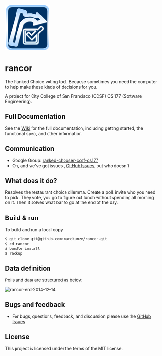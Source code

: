 <img src="https://raw.githubusercontent.com/marckunze/rancor/master/public/images/logo_cbg_150x150.png">

# rancor
The Ranked Choice voting tool. Because sometimes you need the computer to help make these kinds of decisions for you.

A project for City College of San Francisco (CCSF) CS 177 (Software Engineering).

## Full Documentation
See the [Wiki](https://github.com/marckunze/rancor/wiki) for the full documentation, including getting started, the functional spec, and other information.

## Communication
* Google Group: [ranked-chooser-ccsf-cs177](groups.google.com/forum/#!forum/ranked-chooser-ccsf-cs177)
* Oh, and we've got issues , [GitHub Issues](https://github.com/marckunze/rancor/issues), but who doesn't

## What does it do?
Resolves the restaurant choice dilemma. Create a poll, invite who you need to pick. They vote, you go to figure out lunch without spending all morning on it. Then it solves what bar to go at the end of the day.

## Build & run
To build and run a local copy

```
$ git clone git@github.com:marckunze/rancor.git
$ cd rancor
$ bundle install
$ rackup
```
## Data definition
Polls and data are structured as below.

![rancor-erd-2014-12-14](https://cloud.githubusercontent.com/assets/1037136/5431373/847cc8f4-83dc-11e4-8022-785042604b7b.png)

## Bugs and feedback
* For bugs, questions, feedback, and discussion please use the [GitHub Issues](https://github.com/marckunze/rancor/issues)

## License
This project is licensed under the terms of the MIT license.
